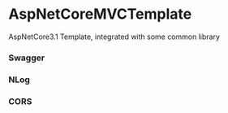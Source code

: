 # AspNetCoreMVCTemplate
AspNetCore3.1 Template, integrated with some common library


### Swagger
### NLog
### CORS

